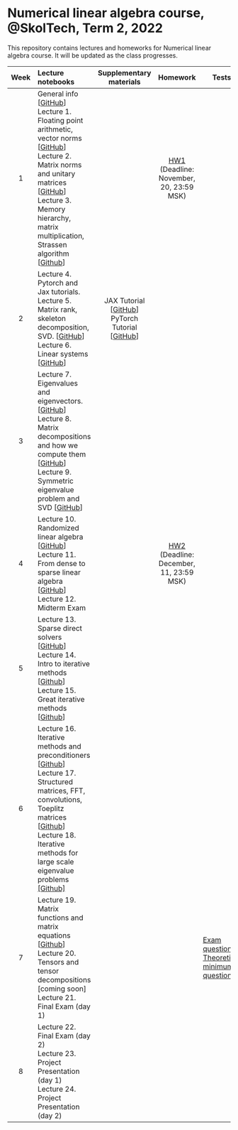 # Numerical linear algebra course, @SkolTech, Term 2, 2022

This repository contains lectures and homeworks for Numerical linear algebra course. It will be updated as the class progresses.

| Week | Lecture notebooks | Supplementary materials | Homework | Tests |
|:------:|:----------|:----------:|:----------:|-------|
|1| General info [[GitHub](lectures/general_info.ipynb)] <br> Lecture 1. Floating point arithmetic, vector norms [[GitHub](./lectures/lecture-1/lecture-1.ipynb)] <br>  Lecture 2. Matrix norms and unitary matrices [[GitHub](./lectures/lecture-2/lecture-2.ipynb)] <br> Lecture 3. Memory hierarchy, matrix multiplication, Strassen algorithm [[Github](./lectures/lecture-3/lecture-3.ipynb)]|  | [HW1](hw1/HW_1_NLA.ipynb) <br> (Deadline: November, 20, 23:59 MSK) |
| 2  | Lecture 4. Pytorch and Jax tutorials. <br> Lecture 5.  Matrix rank, skeleton decomposition, SVD. [[GitHub](./lectures/lecture-5/lecture-5.ipynb)] <br> Lecture 6. Linear systems [[GitHub](./lectures/lecture-6/lecture-6.ipynb)]  |    JAX Tutorial [[GitHub](./lectures/lecture-4/jax-tutorial.ipynb)] <br>  PyTorch Tutorial [[GitHub](./lectures/lecture-4/Seminar_on_PyTorch.ipynb)]    |   |
| 3  | Lecture 7. Eigenvalues and eigenvectors. [[GitHub](./lectures/lecture-7/lecture-7.ipynb)] <br> Lecture 8. Matrix decompositions and how we compute them [[GitHub](./lectures/lecture-8/lecture-8.ipynb)] <br> Lecture 9. Symmetric eigenvalue problem and SVD [[GitHub](./lectures/lecture-9/lecture-9.ipynb)]  |         |   |
| 4  | Lecture 10. Randomized linear algebra [[GitHub](./lectures/lecture-10/lecture-10.ipynb)] <br> Lecture 11. From dense to sparse linear algebra [[GitHub](./lectures/lecture-11/lecture-11.ipynb)] <br> Lecture 12. Midterm Exam  |         | [HW2](hw2/HW_2_NLA.ipynb) <br> (Deadline: December, 11, 23:59 MSK) |
| 5  | Lecture 13. Sparse direct solvers [[GitHub](./lectures/lecture-13/lecture-13.ipynb)] <br> Lecture 14. Intro to iterative methods [[Github](./lectures/lecture-14/lecture-14.ipynb)] <br> Lecture 15. Great iterative methods [[Github](./lectures/lecture-15/lecture-15.ipynb)]  |         |   |
| 6  | Lecture 16. Iterative methods and preconditioners [[Github](./lectures/lecture-16/lecture-16.ipynb)] <br> Lecture 17. Structured matrices, FFT, convolutions, Toeplitz matrices [[Github](./lectures/lecture-17/lecture-17.ipynb)] <br> Lecture 18. Iterative methods for large scale eigenvalue problems [[Github]](./lectures/lecture-18/lecture-18.ipynb)  |         |   |
| 7  | Lecture 19. Matrix functions and matrix equations [[Github](./lectures/lecture-19/lecture-19.ipynb)] <br> Lecture 20. Tensors and tensor decompositions [coming soon] <br> Lecture 21. Final Exam (day 1)   |         |   | [Exam questions](./final_exam/Exam_Questions.pdf) <br> [Theoretical minimum questions](./final_exam/teormin.pdf)
| 8  | Lecture 22. Final Exam (day 2) <br> Lecture 23. Project Presentation (day 1) <br> Lecture 24. Project Presentation (day 2)  |         |   |
